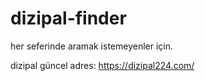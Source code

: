 # dizipal-finder
her seferinde aramak istemeyenler için.

dizipal güncel adres: https://dizipal224.com/